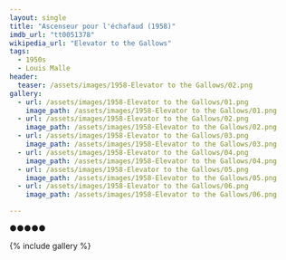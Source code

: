 ```yaml
---
layout: single
title: "Ascenseur pour l'échafaud (1958)"
imdb_url: "tt0051378"
wikipedia_url: "Elevator to the Gallows"
tags:
  - 1950s 
  - Louis Malle
header:
  teaser: /assets/images/1958-Elevator to the Gallows/02.png
gallery:
  - url: /assets/images/1958-Elevator to the Gallows/01.png
    image_path: /assets/images/1958-Elevator to the Gallows/01.png
  - url: /assets/images/1958-Elevator to the Gallows/02.png
    image_path: /assets/images/1958-Elevator to the Gallows/02.png
  - url: /assets/images/1958-Elevator to the Gallows/03.png
    image_path: /assets/images/1958-Elevator to the Gallows/03.png
  - url: /assets/images/1958-Elevator to the Gallows/04.png
    image_path: /assets/images/1958-Elevator to the Gallows/04.png
  - url: /assets/images/1958-Elevator to the Gallows/05.png
    image_path: /assets/images/1958-Elevator to the Gallows/05.png
  - url: /assets/images/1958-Elevator to the Gallows/06.png
    image_path: /assets/images/1958-Elevator to the Gallows/06.png

---
```

●●●●●

{% include gallery %}
